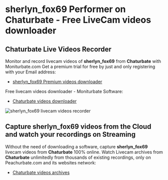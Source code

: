 # sherlyn_fox69 Performer on Chaturbate - Free LiveCam videos downloader

## Chaturbate Live Videos Recorder

Monitor and record livecam videos of **sherlyn_fox69** from **Chaturbate** with Moniturbate.com
Get a premium trial for free by just and only registering with your Email address:
* [sherlyn_fox69 Premium videos downloader](https://moniturbate.com/request-demo-licence-key.html)

Free livecam videos downloader - Moniturbate Software:
* [Chaturbate videos downloader](https://moniturbate.com/moniturbate-download-software.html)

![sherlyn_fox69 livecam videos recorder](https://peachurnet.com/templates/moniturbate-software.png)


## Capture sherlyn_fox69 videos from the Cloud and watch your recordings on Streaming

Without the need of downloading a software, capture **sherlyn_fox69** livecam videos from **Chaturbate** 100% online.
Watch Livecam archives from **Chaturbate** unlimitedly from thousands of existing recordings, only on Peachurbate.com and its websites network:
* [Chaturbate videos archives](https://peachurnet.com/)